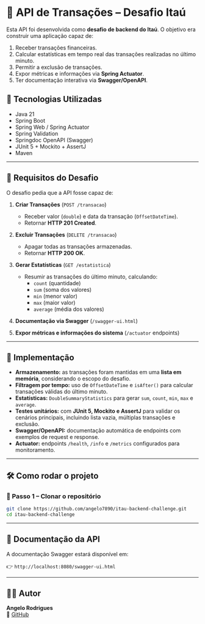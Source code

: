 # 🧾 API de Transações – Desafio Itaú

Esta API foi desenvolvida como **desafio de backend do Itaú**. O objetivo era construir uma aplicação capaz de:

1. Receber transações financeiras.
2. Calcular estatísticas em tempo real das transações realizadas no último minuto.
3. Permitir a exclusão de transações.
4. Expor métricas e informações via **Spring Actuator**.
5. Ter documentação interativa via **Swagger/OpenAPI**.

## 🔹 Tecnologias Utilizadas

- Java 21  
- Spring Boot
- Spring Web / Spring Actuator  
- Spring Validation  
- Springdoc OpenAPI (Swagger)  
- JUnit 5 + Mockito + AssertJ  
- Maven
  
---

## 🔹 Requisitos do Desafio

O desafio pedia que a API fosse capaz de:

1. **Criar Transações** (`POST /transacao`)  
   - Receber valor (`double`) e data da transação (`OffsetDateTime`).  
   - Retornar **HTTP 201 Created**.  

2. **Excluir Transações** (`DELETE /transacao`)  
   - Apagar todas as transações armazenadas.  
   - Retornar **HTTP 200 OK**.  

3. **Gerar Estatísticas** (`GET /estatistica`)  
   - Resumir as transações do último minuto, calculando:
     - `count` (quantidade)  
     - `sum` (soma dos valores)  
     - `min` (menor valor)  
     - `max` (maior valor)  
     - `average` (média dos valores)  

4. **Documentação via Swagger** (`/swagger-ui.html`)  
5. **Expor métricas e informações do sistema** (`/actuator` endpoints)  

---

## 🔹 Implementação

- **Armazenamento:** as transações foram mantidas em uma **lista em memória**, considerando o escopo do desafio.  
- **Filtragem por tempo:** uso de `OffsetDateTime` e `isAfter()` para calcular transações válidas do último minuto.  
- **Estatísticas:** `DoubleSummaryStatistics` para gerar `sum`, `count`, `min`, `max` e `average`.  
- **Testes unitários:** com **JUnit 5, Mockito e AssertJ** para validar os cenários principais, incluindo lista vazia, múltiplas transações e exclusão.  
- **Swagger/OpenAPI:** documentação automática de endpoints com exemplos de request e response.  
- **Actuator:** endpoints `/health`, `/info` e `/metrics` configurados para monitoramento.  

---

## 🛠️ Como rodar o projeto 

### 🔹 Passo 1 – Clonar o repositório
```bash
git clone https://github.com/angelo7890/itau-backend-challenge.git
cd itau-backend-challenge
```

---

## 📖 Documentação da API
A documentação Swagger estará disponível em:  

👉 `http://localhost:8080/swagger-ui.html`  

---

## 👨‍💻 Autor
**Angelo Rodrigues**    
📎 [GitHub](https://github.com/angelo7890)
